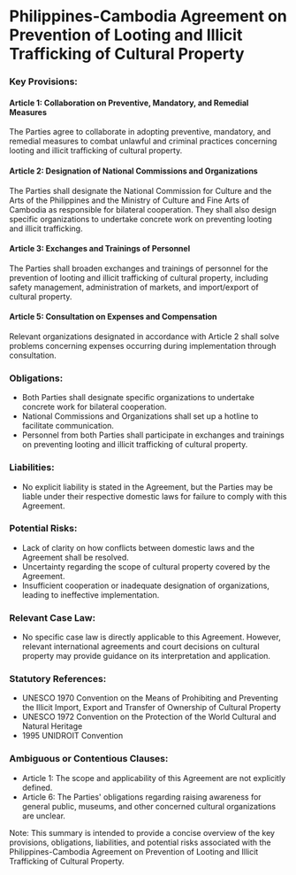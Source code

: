 **Philippines-Cambodia Agreement on Prevention of Looting and Illicit Trafficking of Cultural Property**
===========================================================

### Key Provisions:

#### Article 1: Collaboration on Preventive, Mandatory, and Remedial Measures
The Parties agree to collaborate in adopting preventive, mandatory, and remedial measures to combat unlawful and criminal practices concerning looting and illicit trafficking of cultural property.

#### Article 2: Designation of National Commissions and Organizations
The Parties shall designate the National Commission for Culture and the Arts of the Philippines and the Ministry of Culture and Fine Arts of Cambodia as responsible for bilateral cooperation. They shall also design specific organizations to undertake concrete work on preventing looting and illicit trafficking.

#### Article 3: Exchanges and Trainings of Personnel
The Parties shall broaden exchanges and trainings of personnel for the prevention of looting and illicit trafficking of cultural property, including safety management, administration of markets, and import/export of cultural property.

#### Article 5: Consultation on Expenses and Compensation
Relevant organizations designated in accordance with Article 2 shall solve problems concerning expenses occurring during implementation through consultation.

### Obligations:

* Both Parties shall designate specific organizations to undertake concrete work for bilateral cooperation.
* National Commissions and Organizations shall set up a hotline to facilitate communication.
* Personnel from both Parties shall participate in exchanges and trainings on preventing looting and illicit trafficking of cultural property.

### Liabilities:

* No explicit liability is stated in the Agreement, but the Parties may be liable under their respective domestic laws for failure to comply with this Agreement.

### Potential Risks:

* Lack of clarity on how conflicts between domestic laws and the Agreement shall be resolved.
* Uncertainty regarding the scope of cultural property covered by the Agreement.
* Insufficient cooperation or inadequate designation of organizations, leading to ineffective implementation.

### Relevant Case Law:

* No specific case law is directly applicable to this Agreement. However, relevant international agreements and court decisions on cultural property may provide guidance on its interpretation and application.

### Statutory References:

* UNESCO 1970 Convention on the Means of Prohibiting and Preventing the Illicit Import, Export and Transfer of Ownership of Cultural Property
* UNESCO 1972 Convention on the Protection of the World Cultural and Natural Heritage
* 1995 UNIDROIT Convention

### Ambiguous or Contentious Clauses:

* Article 1: The scope and applicability of this Agreement are not explicitly defined.
* Article 6: The Parties' obligations regarding raising awareness for general public, museums, and other concerned cultural organizations are unclear.

Note: This summary is intended to provide a concise overview of the key provisions, obligations, liabilities, and potential risks associated with the Philippines-Cambodia Agreement on Prevention of Looting and Illicit Trafficking of Cultural Property.